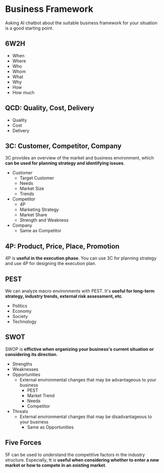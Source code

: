 # Business Framework

Asking AI chatbot about the suitable business framework for your
situation is a good starting point.

## 6W2H

- When
- Where
- Who
- Whom
- What
- Why
- How
- How much

## QCD: Quality, Cost, Delivery

- Quality
- Cost
- Delivery

## 3C: Customer, Competitor, Company

3C provides an overview of the market and business environment, which
__can be used for planning strategy and identifying issues__.

- Customer
    - Target Customer
    - Needs
    - Market Size
    - Trends
- Competitor
    - 4P
    - Marketing Strategy
    - Market Share
    - Strength and Weakness
- Company
    - Same as Competitor

## 4P: Product, Price, Place, Promotion

4P is __useful in the execution phase__. You can use 3C for planning
strategy and use 4P for designing the execution plan.

## PEST

We can analyze macro environments with PEST. It's __useful for long-term
strategy, industry trends, external risk assessment, etc__.

- Politics
- Economy
- Society
- Technology

## SWOT

SWOP is __effictive when organizing your business's current situation or
considering its direction__.

- Strengths
- Weaknesses
- Opportunities
    - External environmental changes that may be advantageous to your
      business
        - PEST
        - Market Trend
        - Needs
        - Competitor
- Threats
    - External environmental changes that may be disadvantageous to your
      business
        - Same as Opportunities

## Five Forces

5F can be used to understand the competitive factors in the industry
structure. Especially, tt is __useful when considering whether to enter
a new market or how to compete in an existing market__.
